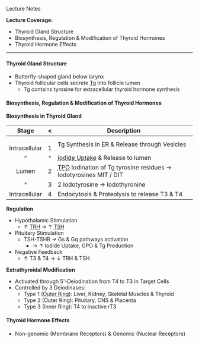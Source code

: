 Lecture Notes

**Lecture Coverage:**
- Thyroid Gland Structure
- Biosynthesis, Regulation & Modification of Thyroid Hormones
- Thyroid Hormone Effects

---
#### **Thyroid Gland Structure**
- Butterfly-shaped gland below larynx
- Thyroid follicular cells secrete <abbr Title="Thyroglobulin">Tg</abbr> into follicle lumen
	- Tg contains tyrosine for extracellular thyroid hormone synthesis


#### **Biosynthesis, Regulation & Modification of Thyroid Hormones**
**Biosynthesis in Thyroid Gland**

|       Stage       |   <   | Description                                                                                              |
| :---------------: | :---: | -------------------------------------------------------------------------------------------------------- |
| <br>Intracellular | <br>1 | Tg Synthesis in ER & Release through Vesicles                                                            |
|         ^         |   ^   | <abbr Title="Sodium Iodide Symporter">Iodide Uptake</abbr> & Release to lumen                            |
|       Lumen       |   2   | <abbr Title="Thyroid Peroxidase">TPO</abbr> Iodination of Tg tyrosine residues → Iodotyrosines MIT / DIT |
|         ^         |   3   | 2 Iodotyrosine → Iodothyronine                                                                           |
|   Intracellular   |   4   | Endocytosis & Proteolysis to release T3 & T4                                                             |
**Regulation**
- Hypothalamic Stimulation
	- ↑ <abbr Title="Thyrotropin-Releasing Hormone">TRH</abbr> → ↑ <abbr Title="Thyroid Stimulating Hormone">TSH</abbr>
- Pituitary Stimulation
	- TSH-TSHR → Gs & Gq pathways activation
		- → ↑ Iodide Uptake, GPO & Tg Production
- Negative Feedback
	- ↑ T3 & T4 → ↓ TRH & TSH

**Extrathyroidal Modification**
- Activated through 5'-Deiodination from T4 to T3 in Target Cells
- Controlled by 3 Deiodinases:
	- Type 1 (<abbr Title="5' (Iodotyrosine farther from COOH end)">Outer Ring</abbr>): Liver, Kidney, Skeletal Muscles & Thyroid
	- Type 2 (Outer Ring): Pituitary, CNS & Placenta
	- Type 3 (Inner Ring): T4 to inactive rT3


#### **Thyroid Hormone Effects**
- Non-genomic (Membrane Receptors) & Genomic (Nuclear Receptors)